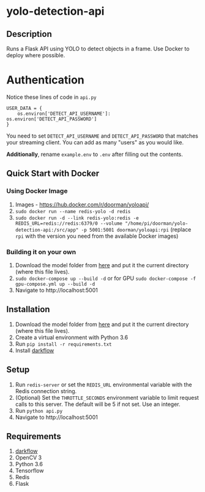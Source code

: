 # yolo-detection-api 

## Description
Runs a Flask API using YOLO to detect objects in a frame. Use Docker to deploy where possible.


# Authentication

Notice these lines of code in `api.py`

```
USER_DATA = {
    os.environ['DETECT_API_USERNAME']: os.environ['DETECT_API_PASSWORD']
}
```

You need to set `DETECT_API_USERNAME` and `DETECT_API_PASSWORD` that matches your streaming client. You can add as many "users" as you would like.

**Additionally**, rename `example.env` to `.env` after filling out the contents. 



## Quick Start with Docker

### Using Docker Image
1. Images - https://hub.docker.com/r/doorman/yoloapi/
1. `sudo docker run --name redis-yolo -d redis` 
1. `sudo docker run -d --link redis-yolo:redis -e REDIS_URL=redis://redis:6379/0 --volume "/home/pi/doorman/yolo-detection-api:/src/app" -p 5001:5001 doorman/yoloapi:rpi` (replace `rpi` with the version you need from the available Docker images)

### Building it on your own
1. Download the model folder from [here](https://drive.google.com/open?id=1NYtW4w2EjasFzvNQt_J6jduWeNWUIxyQ) and put it the current directory (where this file lives).
1. `sudo docker-compose up --build -d` or for GPU `sudo docker-compose -f gpu-compose.yml up --build -d`
1. Navigate to http://localhost:5001

## Installation
1. Download the model folder from [here](https://drive.google.com/open?id=1NYtW4w2EjasFzvNQt_J6jduWeNWUIxyQ) and put it the current directory (where this file lives).
2. Create a virtual environment with Python 3.6
3. Run `pip install -r requirements.txt`
4. Install [darkflow](https://github.com/thtrieu/darkflow)

## Setup
1. Run `redis-server` or set the `REDIS_URL` environmental variable with the Redis connection string.
1. (Optional) Set the `THROTTLE_SECONDS` environment variable to limit request calls to this server. The default will be 5 if not set. Use an integer.
1. Run `python api.py` 
1. Navigate to http://localhost:5001
 

## Requirements
1. [darkflow](https://github.com/thtrieu/darkflow)
1. OpenCV 3
1. Python 3.6
1. Tensorflow
1. Redis
1. Flask